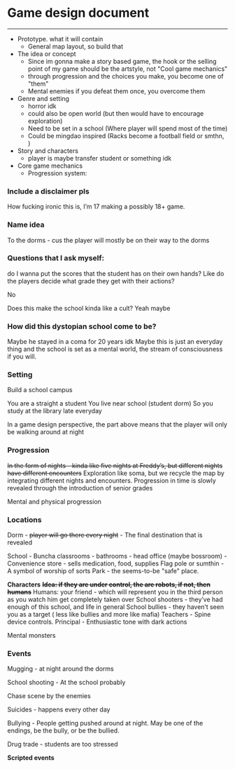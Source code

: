 # Game design document
---
-   Prototype. what it will contain
	-   General map layout, so build that
-   The idea or concept
	- Since im gonna make a story based game, the hook or the selling point of my game should be the artstyle, not "Cool game mechanics"
	- through progression and the choices you make, you become one of "them"
	- Mental enemies if you defeat them once, you overcome them
-   Genre and setting
	- horror idk
	- could also be open world (but then would have to encourage exploration)
	- Need to be set in a school (Where player will spend most of the time)
	- Could be mingdao inspired (Racks become a football field or smthn, )
-   Story and characters
	-   player is maybe transfer student or something idk
-   Core game mechanics
	-   Progression system: 

      

### Include a disclaimer pls
How fucking ironic this is, I’m 17 making a possibly 18+ game. 

### Name idea
To the dorms - cus the player will mostly be on their way to the dorms

  

  

### Questions that I ask myself: 
do I wanna put the scores that the student has on their own hands? Like do the players decide what grade they get with their actions?

No

Does this make the school kinda like a cult?
Yeah maybe

### How did this dystopian school come to be?
Maybe he stayed in a coma for 20 years idk
Maybe this is just an everyday thing and the school is set as a mental world, the stream of consciousness if you will.
  

### Setting
Build a school campus

You are a straight a student
You live near school (student dorm)
So you study at the library late everyday

In a game design perspective, the part above means that the player will only be walking around at night

  

### Progression

~~In the form of nights - kinda like five nights at Freddy’s, but different nights have different encounters~~
Exploration like soma, but we recycle the map by integrating different nights and encounters.
Progression in time is slowly revealed through the introduction of senior grades

Mental and physical progression
  

### Locations
Dorm 
	- ~~player will go there every night~~
	- The final destination that is revealed

School 
	- Buncha classrooms
	- bathrooms
	- head office (maybe bossroom)
	- 
Convenience store - sells medication, food, supplies
Flag pole or sumthin - A symbol of worship of sorts
Park - the seems-to-be "safe" place.


**Characters** 
~~**Idea: if they are under control, the are robots, if not, then humans**~~
Humans:
your friend - which will represent you in the third person as you watch him get completely taken over
School shooters - they’ve had enough of this school, and life in general
School bullies - they haven’t seen you as a target ( less like bullies and more like mafia) 
Teachers - Spine device controls. 
Principal - Enthusiastic tone with dark actions

Mental monsters

  

### Events
Mugging - at night around the dorms

School shooting - At the school probably

Chase scene by the enemies

Suicides - happens every other day

Bullying - People getting pushed around at night. May be one of the endings, be the bully, or be the bullied.

Drug trade - students are too stressed

  

**Scripted events**